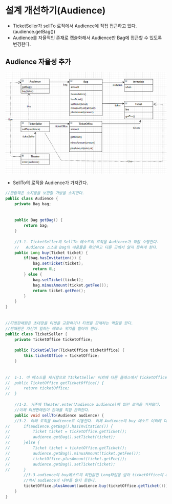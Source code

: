 # 설계 개선하기(Audience)
- TicketSeller가 sellTo 로직에서 Audience에 직접 접근하고 있다.(audience.getBag())
- Audience를 자율적인 존재로 캡슐화해서 Audience만 Bag에 접근할 수 있도록 변경한다.

## Audience 자율성 추가
![수정된 다이어그램: Audience에서 Bag 관련 접근을 직접 수행](https://github.com/nowv30/Object/blob/master/images/%EC%A3%BC%EC%84%9D%202020-07-16%20113424.png "수정된 다이어그램: Audience에서 Bag 관련 접근을 직접 수행")
- SellTo의 로직을 Audience가 가져간다.
```java
//관람객은 소지품을 보관할 가방을 소지한다.
public class Audience {
	private Bag bag;
	

	public Bag getBag() {
		return bag;
	}
	
	//3-1. TicketSeller의 SellTo 메소드의 로직을 Audience가 직접 수행한다.
	//   Audience 스스로 Bag의 내용물을 확인하고 다른 곳에서 알지 못하게 한다.
	public Long buy(Ticket ticket) {
		if(bag.hasInvitation()) {
			bag.setTicket(ticket);
			return 0L;
		} else {
			bag.setTicket(ticket);
			bag.minusAmount(ticket.getFee());
			return ticket.getFee();
		}		
	}
}


//티켓판매원은 초대장을 티켓을 교환하거나 티켓을 판매하는 역할을 한다.
//판매원은 자신이 일하는 매표소 위치를 알아야 한다.
public class TicketSeller {
	private TicketOffice ticketOffice;
	
	public TicketSeller(TicketOffice ticketOffice) {
		this.ticketOffice = ticketOffice;
	}
	
	
//	1-1. 이 메소드를 제거함으로 TIcketSeller 이외에 다른 클래스에서 TicketOffice에 직접 접근할 수 없다.
//	public TicketOffice getTicketOffice() {
//		return ticketOffice;
//	}
	
	//1-2. 기존에 Theater.enter(Audience audience)에 있던 로직을 가져왔다.
	//이제 티켓판매원이 판매를 직접 관리한다.
	public void sellTo(Audience audience) {
	//3-2. 아래 로직을 Audience로 이동한다. 이제 Audience의 buy 메소드 이외에 다른 정보를 알지 못한다.	
//		if(audience.getBag().hasInvitation()) {
//			Ticket ticket = ticketOffice.getTicket();
//			audience.getBag().setTicket(ticket);
//		}else {
//			Ticket ticket = ticketOffice.getTicket();
//			audience.getBag().minusAmount(ticket.getFee());
//			ticketOffice.plusAmount(ticket.getFee());
//			audience.getBag().setTicket(ticket);
//		}
		//3-3.audience의 buy메소드의 리턴값인 Long타입을 받아 ticketOffice의 amount를 추가한다.
		//역시 audience의 내부를 알지 못한다.
		ticketOffice.plusAmount(audience.buy(ticketOffice.getTicket()));		
	}
}

```
